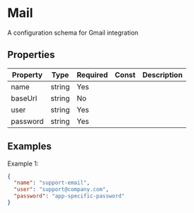 # Mail

A configuration schema for Gmail integration

## Properties

| Property | Type | Required | Const | Description |
|----------|------|----------|-------|-------------|
| name | string | Yes |  |  |
| baseUrl | string | No |  |  |
| user | string | Yes |  |  |
| password | string | Yes |  |  |

## Examples

Example 1:

```json
{
  "name": "support-email",
  "user": "support@company.com",
  "password": "app-specific-password"
}
```

